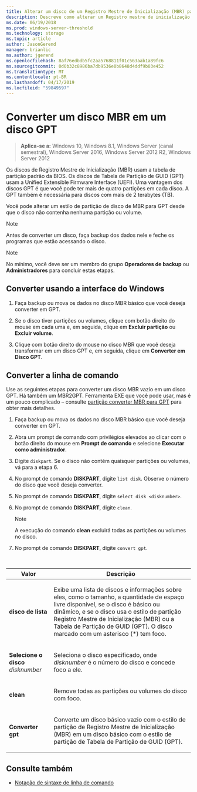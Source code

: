 ```yaml
---
title: Alterar um disco de um Registro Mestre de Inicialização (MBR) para Tabela de Partição de GUID (GPT)
description: Descreve como alterar um Registro mestre de inicialização (MBR) para uma Tabela de partição de GUID (GPT)
ms.date: 06/19/2018
ms.prod: windows-server-threshold
ms.technology: storage
ms.topic: article
author: JasonGerend
manager: brianlic
ms.author: jgerend
ms.openlocfilehash: 8af76edbdb5fc2aa5768811f01c563aab1a89fc6
ms.sourcegitcommit: 0d0b32c8986ba7db9536e0b8648d4ddf9b03e452
ms.translationtype: MT
ms.contentlocale: pt-BR
ms.lasthandoff: 04/17/2019
ms.locfileid: "59849597"
---
```

# <a name="convert-an-mbr-disk-into-a-gpt-disk"></a>Converter um disco MBR em um disco GPT

> **Aplica-se a:** Windows 10, Windows 8.1, Windows Server (canal semestral), Windows Server 2016, Windows Server 2012 R2, Windows Server 2012

Os discos de Registro Mestre de Inicialização (MBR) usam a tabela de partição padrão da BIOS. Os discos de Tabela de Partição de GUID (GPT) usam a Unified Extensible Firmware Interface (UEFI). Uma vantagem dos discos GPT é que você pode ter mais de quatro partições em cada disco. A GPT também é necessária para discos com mais de 2 terabytes (TB).

Você pode alterar um estilo de partição de disco de MBR para GPT desde que o disco não contenha nenhuma partição ou volume.


> [!NOTE]
> Antes de converter um disco, faça backup dos dados nele e feche os programas que estão acessando o disco.


> [!NOTE]
> No mínimo, você deve ser um membro do grupo **Operadores de backup** ou **Administradores** para concluir estas etapas.

<a id="BKMK_WINUI"></a>

## <a name="converting-using-the-windows-interface"></a>Converter usando a interface do Windows

1.  Faça backup ou mova os dados no disco MBR básico que você deseja converter em GPT.

2.  Se o disco tiver partições ou volumes, clique com botão direito do mouse em cada uma e, em seguida, clique em **Excluir partição** ou **Excluir volume**.

3.  Clique com botão direito do mouse no disco MBR que você deseja transformar em um disco GPT e, em seguida, clique em **Converter em Disco GPT**.

<a id="BKMK_CMD"></a>

## <a name="converting-using-a-command-line"></a>Converter a linha de comando

Use as seguintes etapas para converter um disco MBR vazio em um disco GPT. Há também um MBR2GPT. Ferramenta EXE que você pode usar, mas é um pouco complicado – consulte [partição converter MBR para GPT](https://docs.microsoft.com/windows/deployment/mbr-to-gpt) para obter mais detalhes.

1.  Faça backup ou mova os dados no disco MBR básico que você deseja converter em GPT.

2.  Abra um prompt de comando com privilégios elevados ao clicar com o botão direito do mouse em **Prompt de comando** e selecione **Executar como administrador**.

3. Digite `diskpart`. Se o disco não contém quaisquer partições ou volumes, vá para a etapa 6.

4.  No prompt de comando **DISKPART**, digite `list disk`. Observe o número do disco que você deseja converter.

5.  No prompt de comando **DISKPART**, digite `select disk <disknumber>`.

6.  No prompt de comando **DISKPART**, digite `clean`.

    > [!NOTE]
    > A execução do comando **clean** excluirá todas as partições ou volumes no disco.

7.  No prompt de comando **DISKPART**, digite `convert gpt`.

<br />

| Valor  | Descrição  |
| ----- | ----|
| <p>**disco de lista**</p> | <p>Exibe uma lista de discos e informações sobre eles, como o tamanho, a quantidade de espaço livre disponível, se o disco é básico ou dinâmico, e se o disco usa o estilo de partição Registro Mestre de Inicialização (MBR) ou a Tabela de Partição de GUID (GPT). O disco marcado com um asterisco (*) tem foco.</p> |
| <p>**Selecione o disco** <em>disknumber</em></p> | <p>Seleciona o disco especificado, onde <em>disknumber</em> é o número do disco e concede foco a ele.</p> |
| <p>**clean**</p> | <p>Remove todas as partições ou volumes do disco com foco.</p>  |
| <p>**Converter gpt**</p>| <p>Converte um disco básico vazio com o estilo de partição de Registro Mestre de Inicialização (MBR) em um disco básico com o estilo de partição de Tabela de Partição de GUID (GPT).</p> |

## <a name="see-also"></a>Consulte também

-   [Notação de sintaxe de linha de comando](https://technet.microsoft.com/library/cc742449(v=ws.11).aspx)


